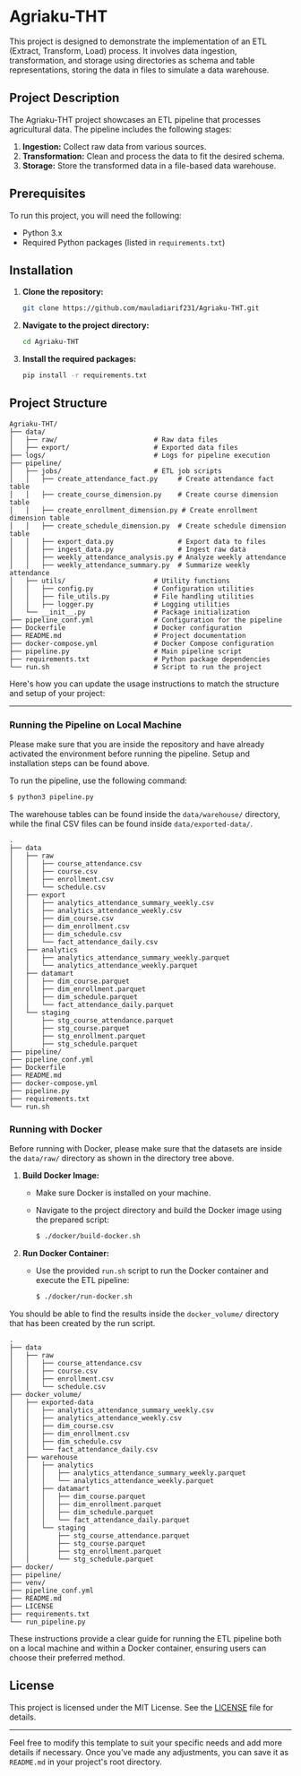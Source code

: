 # Agriaku-THT

This project is designed to demonstrate the implementation of an ETL (Extract, Transform, Load) process. It involves data ingestion, transformation, and storage using directories as schema and table representations, storing the data in files to simulate a data warehouse.

## Project Description

The Agriaku-THT project showcases an ETL pipeline that processes agricultural data. The pipeline includes the following stages:

1. **Ingestion:** Collect raw data from various sources.
2. **Transformation:** Clean and process the data to fit the desired schema.
3. **Storage:** Store the transformed data in a file-based data warehouse.

## Prerequisites

To run this project, you will need the following:

- Python 3.x
- Required Python packages (listed in `requirements.txt`)

## Installation

1. **Clone the repository:**
   ```bash
   git clone https://github.com/mauladiarif231/Agriaku-THT.git
   ```
2. **Navigate to the project directory:**
   ```bash
   cd Agriaku-THT
   ```
3. **Install the required packages:**
   ```bash
   pip install -r requirements.txt
   ```
## Project Structure

```
Agriaku-THT/
├── data/
│   ├── raw/                        # Raw data files
│   ├── export/                     # Exported data files
├── logs/                           # Logs for pipeline execution
├── pipeline/
│   ├── jobs/                       # ETL job scripts
│   │   ├── create_attendance_fact.py     # Create attendance fact table
│   │   ├── create_course_dimension.py    # Create course dimension table
│   │   ├── create_enrollment_dimension.py # Create enrollment dimension table
│   │   ├── create_schedule_dimension.py  # Create schedule dimension table
│   │   ├── export_data.py                # Export data to files
│   │   ├── ingest_data.py                # Ingest raw data
│   │   ├── weekly_attendance_analysis.py # Analyze weekly attendance
│   │   ├── weekly_attendance_summary.py  # Summarize weekly attendance
│   ├── utils/                      # Utility functions
│   │   ├── config.py               # Configuration utilities
│   │   ├── file_utils.py           # File handling utilities
│   │   ├── logger.py               # Logging utilities
│   └── __init__.py                 # Package initialization
├── pipeline_conf.yml               # Configuration for the pipeline
├── Dockerfile                      # Docker configuration
├── README.md                       # Project documentation
├── docker-compose.yml              # Docker Compose configuration
├── pipeline.py                     # Main pipeline script
├── requirements.txt                # Python package dependencies
└── run.sh                          # Script to run the project
```

Here's how you can update the usage instructions to match the structure and setup of your project:

---

### Running the Pipeline on Local Machine

Please make sure that you are inside the repository and have already activated the environment before running the pipeline. Setup and installation steps can be found above.

To run the pipeline, use the following command:

```bash
$ python3 pipeline.py
```

The warehouse tables can be found inside the `data/warehouse/` directory, while the final CSV files can be found inside `data/exported-data/`.

```
.
├── data
│   ├── raw
│   │   ├── course_attendance.csv
│   │   ├── course.csv
│   │   ├── enrollment.csv
│   │   └── schedule.csv
│   ├── export
│   │   ├── analytics_attendance_summary_weekly.csv
│   │   ├── analytics_attendance_weekly.csv
│   │   ├── dim_course.csv
│   │   ├── dim_enrollment.csv
│   │   ├── dim_schedule.csv
│   │   └── fact_attendance_daily.csv
│   ├── analytics
│   │   ├── analytics_attendance_summary_weekly.parquet
│   │   └── analytics_attendance_weekly.parquet
│   ├── datamart
│   │   ├── dim_course.parquet
│   │   ├── dim_enrollment.parquet
│   │   ├── dim_schedule.parquet
│   │   └── fact_attendance_daily.parquet
│   └── staging
│       ├── stg_course_attendance.parquet
│       ├── stg_course.parquet
│       ├── stg_enrollment.parquet
│       ├── stg_schedule.parquet
├── pipeline/
├── pipeline_conf.yml
├── Dockerfile
├── README.md
├── docker-compose.yml
├── pipeline.py
├── requirements.txt
└── run.sh                         
```

### Running with Docker

Before running with Docker, please make sure that the datasets are inside the `data/raw/` directory as shown in the directory tree above.

1. **Build Docker Image:**
   - Make sure Docker is installed on your machine.
   - Navigate to the project directory and build the Docker image using the prepared script:

     ```bash
     $ ./docker/build-docker.sh
     ```

2. **Run Docker Container:**
   - Use the provided `run.sh` script to run the Docker container and execute the ETL pipeline:

     ```bash
     $ ./docker/run-docker.sh
     ```

You should be able to find the results inside the `docker_volume/` directory that has been created by the run script.

```
.
├── data
│   ├── raw
│   │   ├── course_attendance.csv
│   │   ├── course.csv
│   │   ├── enrollment.csv
│   │   └── schedule.csv
├── docker_volume/
│   ├── exported-data
│   │   ├── analytics_attendance_summary_weekly.csv
│   │   ├── analytics_attendance_weekly.csv
│   │   ├── dim_course.csv
│   │   ├── dim_enrollment.csv
│   │   ├── dim_schedule.csv
│   │   └── fact_attendance_daily.csv
│   ├── warehouse
│   │   ├── analytics
│   │   │   ├── analytics_attendance_summary_weekly.parquet
│   │   │   └── analytics_attendance_weekly.parquet
│   │   ├── datamart
│   │   │   ├── dim_course.parquet
│   │   │   ├── dim_enrollment.parquet
│   │   │   ├── dim_schedule.parquet
│   │   │   └── fact_attendance_daily.parquet
│   │   └── staging
│   │       ├── stg_course_attendance.parquet
│   │       ├── stg_course.parquet
│   │       ├── stg_enrollment.parquet
│   │       └── stg_schedule.parquet
├── docker/
├── pipeline/
├── venv/
├── pipeline_conf.yml
├── README.md
├── LICENSE
├── requirements.txt
└── run_pipeline.py
```

These instructions provide a clear guide for running the ETL pipeline both on a local machine and within a Docker container, ensuring users can choose their preferred method.

## License

This project is licensed under the MIT License. See the [LICENSE](LICENSE) file for details.

---

Feel free to modify this template to suit your specific needs and add more details if necessary. Once you've made any adjustments, you can save it as `README.md` in your project's root directory.
